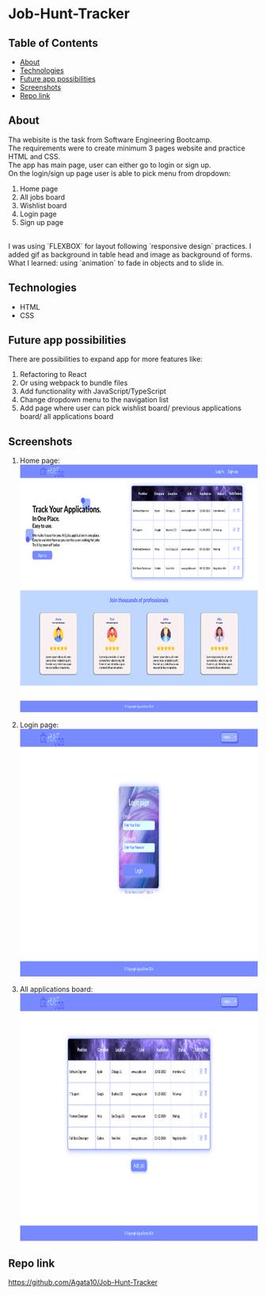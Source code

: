 # Job-Hunt-Tracker

## Table of Contents

- [About](#about)
- [Technologies](#technologies)
- [Future app possibilities](#possibilities)
- [Screenshots](#screenshots)
- [Repo link](#repo-link)

## About

Tha webisite is the task from Software Engineering Bootcamp.
<br>
The requirements were to create minimum 3 pages website and practice HTML and CSS.
<br>
The app has main page, user can either go to login or sign up.
<br>
On the login/sign up page user is able to pick menu from dropdown:

1. Home page
2. All jobs board
3. Wishlist board
4. Login page
5. Sign up page

<br>
I was using `FLEXBOX` for layout following `responsive design` practices.
I added gif as background in table head and image as background of forms.
What I learned: using `animation` to fade in objects and to slide in.

## Technologies

- HTML
- CSS

## Future app possibilities

There are possibilities to expand app for more features like:

1. Refactoring to React
2. Or using webpack to bundle files
3. Add functionality with JavaScript/TypeScript
4. Change dropdown menu to the navigation list
5. Add page where user can pick wishlist board/ previous applications board/ all applications board

## Screenshots

1. Home page:
   <br>
   <img src="./assests/images/main.png" width="700" height="500">

2. Login page:
   <br>
   <img src="./assests/images/loginPage.png" width="700" height="500">

3. All applications board:
   <br>
   <img src="./assests/images/board.png" width="700" height="500">

## Repo link

https://github.com/Agata10/Job-Hunt-Tracker
